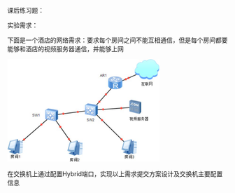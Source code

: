 课后练习题：

实验需求：

下面是一个酒店的网络需求：要求每个房间之间不能互相通信，但是每个房间都要能够和酒店的视频服务器通信，并能够上网



![img](image/wpsjxZ2Kk.png) 

在交换机上通过配置Hybrid端口，实现以上需求提交方案设计及交换机主要配置信息

